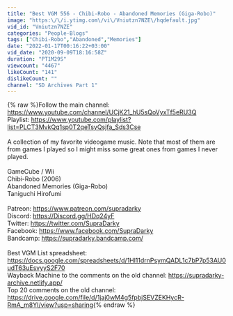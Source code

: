 ```yaml
---
title: "Best VGM 556 - Chibi-Robo - Abandoned Memories (Giga-Robo)"
image: "https:\/\/i.ytimg.com\/vi\/Vniutzn7NZE\/hqdefault.jpg"
vid_id: "Vniutzn7NZE"
categories: "People-Blogs"
tags: ["Chibi-Robo","Abandoned","Memories"]
date: "2022-01-17T00:16:22+03:00"
vid_date: "2020-09-09T18:16:58Z"
duration: "PT1M29S"
viewcount: "4467"
likeCount: "141"
dislikeCount: ""
channel: "SD Archives Part 1"
---
```

{% raw %}Follow the main channel: <a rel="nofollow" target="blank" href="https://www.youtube.com/channel/UCjK21_hU5sQoVyxTf5eRU3Q">https://www.youtube.com/channel/UCjK21_hU5sQoVyxTf5eRU3Q</a><br />Playlist: <a rel="nofollow" target="blank" href="https://www.youtube.com/playlist?list=PLCT3MvkQq1sp0T2qeTsyQsjfa_Sds3Cse">https://www.youtube.com/playlist?list=PLCT3MvkQq1sp0T2qeTsyQsjfa_Sds3Cse</a><br /><br />A collection of my favorite videogame music. Note that most of them are from games I played so I might miss some great ones from games I never played.<br /><br />GameCube / Wii<br />Chibi-Robo (2006)<br />Abandoned Memories (Giga-Robo)<br />Taniguchi Hirofumi<br /><br />Patreon: <a rel="nofollow" target="blank" href="https://www.patreon.com/supradarky">https://www.patreon.com/supradarky</a><br />Discord: <a rel="nofollow" target="blank" href="https://Discord.gg/HDq24yF">https://Discord.gg/HDq24yF</a><br />Twitter: <a rel="nofollow" target="blank" href="https://twitter.com/SupraDarky">https://twitter.com/SupraDarky</a><br />Facebook: <a rel="nofollow" target="blank" href="https://www.facebook.com/SupraDarky">https://www.facebook.com/SupraDarky</a><br />Bandcamp: <a rel="nofollow" target="blank" href="https://supradarky.bandcamp.com/">https://supradarky.bandcamp.com/</a><br /><br />Best VGM List spreadsheet: <a rel="nofollow" target="blank" href="https://docs.google.com/spreadsheets/d/1Hl11drnPsymQADL1c7bP7p53AU0udT63uEsvyyS2F70">https://docs.google.com/spreadsheets/d/1Hl11drnPsymQADL1c7bP7p53AU0udT63uEsvyyS2F70</a><br />Wayback Machine to the comments on the old channel: <a rel="nofollow" target="blank" href="https://supradarky-archive.netlify.app/">https://supradarky-archive.netlify.app/</a><br />Top 20 comments on the old channel: <a rel="nofollow" target="blank" href="https://drive.google.com/file/d/1jaj0wM4g5fpbjSEVZEKHycR-RmA_m8YI/view?usp=sharing">https://drive.google.com/file/d/1jaj0wM4g5fpbjSEVZEKHycR-RmA_m8YI/view?usp=sharing</a>{% endraw %}
